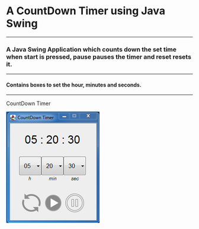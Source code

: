 # A CountDown Timer using Java Swing
***
### A Java Swing Application which counts down the set time when start is pressed, pause pauses the timer and reset resets it.
---
#### Contains boxes to set the hour, minutes and seconds.
---
CountDown Timer

![Capture_CountDown_Timer.PNG](https://github.com/04xRaynal/CountDown_Timer_JavaSwing/blob/f3394f13d83237c35d3648c04e461942737cd27e/Capture_CountDown_Timer.PNG)